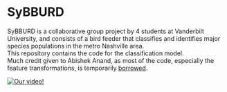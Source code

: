 # SyBBURD
SyBBURD is a collaborative group project by 4 students at Vanderbilt University, and consists of a bird feeder that classifies and identifies major species populations in the metro Nashville area.
\
This repository contains the code for the classification model. \
Much credit given to Abishek Anand, as most of the code, especially the feature transformations, is temporarily [borrowed](https://www.kaggle.com/code/ghostauroragre/resnet18-efficientnet-model-for-classification).

[![Our video!](https://img.youtube.com/vi/IQDcqdUPRNc/0.jpg)](https://www.youtube.com/watch?v=IQDcqdUPRNc)
